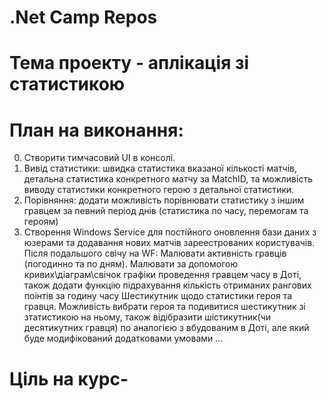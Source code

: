 # .Net Camp Repos
# Тема проекту - аплікація зі статистикою 
# План на виконання:
0) Створити тимчасовий UI в консолі.
1) Вивід статистики: швидка статистика вказаної кількості матчів, детальна статистика конкретного матчу за MatchID, та можливість виводу статистики конкретного герою з детальної статистики.
2) Порівняння:  додати можливість порівнювати статистику з іншим гравцем за певний період днів (статистика по часу, перемогам та героям)
3) Створення Windows Service для постійного оновлення бази даних з юзерами та додавання нових матчів зареестрованих користувачів.
Після подальшого свічу на WF:
Малювати активність гравців (погодинно та по дням). Малювати за допомогою кривих\діаграм\свічок графіки проведення гравцем часу в Доті, також додати функцію підрахування кількість отриманих рангових поінтів за годину часу
Шестикутник щодо статистики героя та гравця. Можливість вибрати героя та подивитися шестикутник зі зтатистикою на ньому, також відібразити шістикутник(чи десятикутних гравця) по аналогією з вбудованим в Доті, але який буде модифікований додатковами умовами
...
# Ціль на курс-

